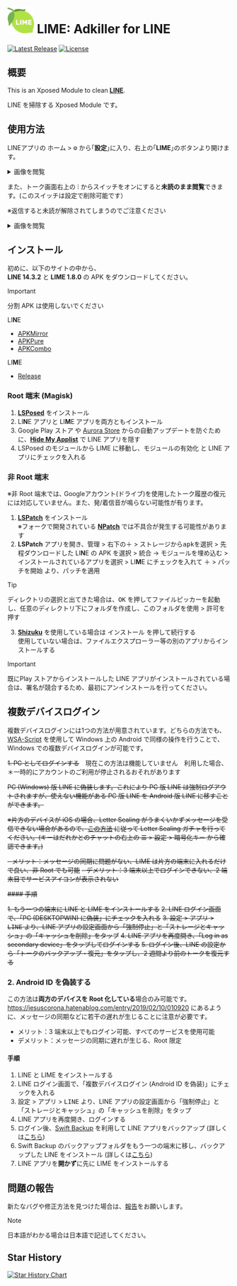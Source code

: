 # <img src="app/src/main/ic_launcher-playstore.png" width="60px"> LIME: Adkiller for LINE

[![Latest Release](https://img.shields.io/github/v/release/Chipppppppppp/LIME?label=latest)](https://github.com/Chipppppppppp/LIME/releases/latest)
[![License](https://img.shields.io/badge/License-MIT-yellow.svg)](LICENSE)

## 概要

This is an Xposed Module to clean [**LINE**](https://line.me).

LINE を掃除する Xposed Module です。

## 使用方法
LINEアプリの <kbd>ホーム</kbd> > <kbd>⚙</kbd> から｢**設定**｣に入り、右上の｢**LIME**｣のボタンより開けます。

<details><summary>画像を閲覧</summary>

<a href="#"><img src="https://github.com/Chipppppppppp/LIME/assets/78024852/2f344ce7-1329-4564-b500-1dd79e586ea9" width="400px" alt="Sample screenshot"></a>

</details>

また、トーク画面右上の <kbd>⁝</kbd> からスイッチをオンにすると**未読のまま閲覧**できます。(このスイッチは設定で削除可能です）

※返信すると未読が解除されてしまうのでご注意ください

<details><summary>画像を閲覧</summary>

<a href="#"><img src="https://github.com/Chipppppppppp/LIME/assets/78024852/bd391a83-b041-4282-9eec-fe71b3b19aa0" width="400px" alt="Sample screenshot"></a>

</details>

## インストール

初めに、以下のサイトの中から、  
**LINE 14.3.2** と **LIME 1.8.0** の APK をダウンロードしてください｡

> [!IMPORTANT]
> 分割 APK は使用しないでください

LI**N**E
- [APKMirror](https://www.apkmirror.com/uploads/?appcategory=line)
- [APKPure](https://apkpure.net/jp/line-calls-messages/jp.naver.line.android/versions)
- [APKCombo](https://apkcombo.com/ja/line/jp.naver.line.android/old-versions/)

LI**M**E
- [Release](https://github.com/Chipppppppppp/LIME/releases/latest)

### Root 端末 (Magisk)

1. [**LSPosed**](https://github.com/LSPosed/LSPosed) をインストール
2. LI**N**E アプリと LI**M**E アプリを両方ともインストール
3. Google Play ストア や [Aurora Store](https://auroraoss.com) からの自動アップデートを防ぐために、[**Hide My Applist**](https://github.com/Dr-TSNG/Hide-My-Applist) で LINE アプリを隠す
4. LSPosed のモジュールから LIME に移動し、<kbd>モジュールの有効化</kbd> と LINE アプリにチェックを入れる

### 非 Root 端末

※非 Root 端末では､ Googleアカウント(ドライブ)を使用したトーク履歴の復元には対応していません。また、発/着信音が鳴らない可能性が有ります。

1. [**LSPatch**](https://github.com/LSPosed/LSPatch) をインストール  
  ※フォークで開発されている [**NPatch**](https://github.com/HSSkyBoy/NPatch) では不具合が発生する可能性があります
2. **LSPatch** アプリを開き、<kbd>管理</kbd> > 右下の<kbd>＋</kbd> > <kbd>ストレージからapkを選択</kbd> >  先程ダウンロードした LI**N**E の APK を選択 > <kbd>統合</kbd> → <kbd>モジュールを埋め込む</kbd> > <kbd>インストールされているアプリを選択</kbd> > LI**M**E にチェックを入れて <kbd>＋</kbd> > <kbd>パッチを開始</kbd> より、パッチを適用

> [!TIP]
> <kbd>ディレクトリの選択</kbd>と出てきた場合は、<kbd>OK</kbd> を押してファイルピッカーを起動し、任意のディレクトリ下にフォルダを作成し、<kbd>このフォルダを使用</kbd> > <kbd>許可</kbd>を押す

3. [**Shizuku**](https://github.com/RikkaApps/Shizuku) を使用している場合は <kbd>インストール</kbd> を押して続行する  
  使用していない場合は、ファイルエクスプローラー等の別のアプリからインストールする

> [!IMPORTANT]
> 既にPlay ストアからインストールした LINE アプリがインストールされている場合は、署名が競合するため、最初にアンインストールを行ってください。

## 複数デバイスログイン

複数デバイスログインには1つの方法が用意されています。どちらの方法でも、[WSA-Script](https://github.com/YT-Advanced/WSA-Script) を使用して Windows 上の Android で同様の操作を行うことで、Windows での複数デバイスログインが可能です。

~~1. PC としてログインする~~　現在この方法は機能していません　利用した場合、＊一時的にアカウントのご利用が停止されるおそれがあります

~~PC (Windows) 版 LINE に偽装します。これにより PC 版 LINE は強制ログアウトされますが、使えない機能がある PC 版 LINE を Android 版 LINE に移すことができます。~~

~~※片方のデバイスが iOS の場合、Letter Sealing がうまくいかずメッセージを受信できない場合があるので、[この方法](https://github.com/Chipppppppppp/LIME/issues/88#issuecomment-2012001059) に従って Letter Sealing ガチャを行ってください。(キーはだれかとのチャットの右上の <kbd>☰</kbd> > <kbd>設定</kbd> > <kbd>暗号化キー</kbd> から確認できます。)~~

~~- メリット：メッセージの同期に問題がない、LIME は片方の端末に入れるだけで良い、非 Root でも可能~~
~~- デメリット：3 端末以上でログインできない、2 端末目でサービスアイコンが表示されない~~

~~#### 手順~~

~~1. もう一つの端末に LINE と LIME をインストールする~~
~~2. LINE ログイン画面で、「PC (DESKTOPWIN) に偽装」にチェックを入れる~~
~~3. <kbd>設定</kbd> > <kbd>アプリ</kbd> > <kbd>LINE</kbd> より、LINE アプリの設定画面から「強制停止」と「ストレージとキャッシュ」の「キャッシュを削除」をタップ~~
~~4. LINE アプリを再度開き、「Log in as secondary device」をタップしてログインする~~
~~5. ログイン後、LINE の設定から「トークのバックアップ・復元」をタップし、2 週間より前のトークを復元する~~

### 2. Android ID を偽装する

この方法は**両方のデバイスを Root 化している**場合のみ可能です。<https://jesuscorona.hatenablog.com/entry/2019/02/10/010920> にあるように、メッセージの同期などに若干の遅れが生じることに注意が必要です。

- メリット：3 端末以上でもログイン可能、すべてのサービスを使用可能
- デメリット：メッセージの同期に遅れが生じる、Root 限定

#### 手順

1. LINE と LIME をインストールする
2. LINE ログイン画面で、「複数デバイスログイン (Android ID を偽装)」にチェックを入れる
3. <kbd>設定</kbd> > <kbd>アプリ</kbd> > <kbd>LINE</kbd> より、LINE アプリの設定画面から「強制停止」と「ストレージとキャッシュ」の「キャッシュを削除」をタップ
4. LINE アプリを再度開き、ログインする
5. ログイン後、[Swift Backup](https://play.google.com/store/apps/details?id=org.swiftapps.swiftbackup) を利用して LINE アプリをバックアップ (詳しくは[こちら](https://blog.hogehoge.com/2022/01/android-swift-backup.html))
6. Swift Backup のバックアップフォルダをもう一つの端末に移し、バックアップした LINE をインストール (詳しくは[こちら](https://blog.hogehoge.com/2022/05/SwiftBackup2.html))
7. LINE アプリを**開かず**に先に LIME をインストールする

## 問題の報告

新たなバグや修正方法を見つけた場合は、[報告](https://github.com/Chipppppppppp/LIME/issues/new/choose)をお願いします。

> [!NOTE]
> 日本語がわかる場合は日本語で記述してください。

## Star History

[![Star History Chart](https://api.star-history.com/svg?repos=Chipppppppppp/LIME&type=Date)](https://star-history.com/#Chipppppppppp/LIME&Date)

